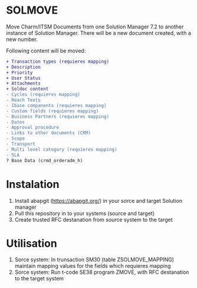 # SOLMOVE
Move Charm/ITSM Documents from one Solution Manager 7.2 to another instance of Solution Manager. 
There will be a new document created, with a new number.

Following content will be moved:
```diff
+ Transaction types (requieres mapping)
+ Description
+ Priority
+ User Status
+ Attachments
+ Soldoc content
- Cycles (requieres mapping)
- Reach Texts
- Ibase companents (requieres mapping)
- Custom fields (requieres mapping)
- Business Partners (requieres mapping)
- Dates
- Approval procedure
- Links to other documents (CRM)
- Scope
- Transport
- Multi level category (requieres mapping)
- SLA
? Base Data (crmd_orderadm_h)
```

# Instalation
1) Install abapgit (https://abapgit.org/) in your sorce and target Solution manager
2) Pull this repository in to your systems (source and target)
3) Create trusted RFC destanation from source system to the target

# Utilisation
1)  Sorce system: In trunsaction SM30 (table ZSOLMOVE_MAPPING) maintain mapping values for the fields which requieres mapping
2)  Sorce system: Run t-code SE38 program ZMOVE, with RFC destanation to the target system 
